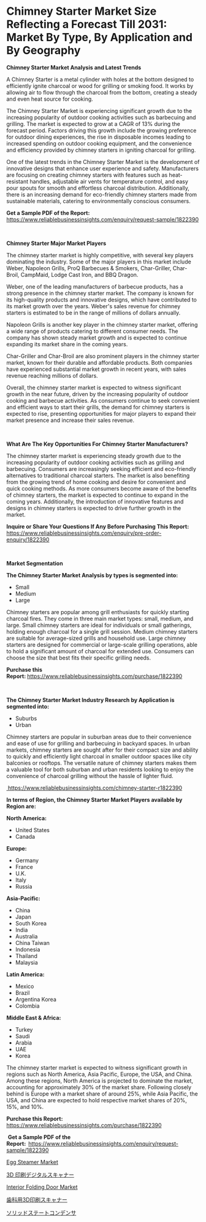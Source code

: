 <p><h1>Chimney Starter Market Size Reflecting a Forecast Till 2031: Market By Type, By Application and By Geography</h1></p><p><strong>Chimney Starter Market Analysis and Latest Trends</strong></p>
<p><p>A Chimney Starter is a metal cylinder with holes at the bottom designed to efficiently ignite charcoal or wood for grilling or smoking food. It works by allowing air to flow through the charcoal from the bottom, creating a steady and even heat source for cooking. </p><p>The Chimney Starter Market is experiencing significant growth due to the increasing popularity of outdoor cooking activities such as barbecuing and grilling. The market is expected to grow at a CAGR of 13% during the forecast period. Factors driving this growth include the growing preference for outdoor dining experiences, the rise in disposable incomes leading to increased spending on outdoor cooking equipment, and the convenience and efficiency provided by chimney starters in igniting charcoal for grilling. </p><p>One of the latest trends in the Chimney Starter Market is the development of innovative designs that enhance user experience and safety. Manufacturers are focusing on creating chimney starters with features such as heat-resistant handles, adjustable air vents for temperature control, and easy pour spouts for smooth and effortless charcoal distribution. Additionally, there is an increasing demand for eco-friendly chimney starters made from sustainable materials, catering to environmentally conscious consumers.</p></p>
<p><strong>Get a Sample PDF of the Report:&nbsp;</strong> <a href="https://www.reliablebusinessinsights.com/enquiry/request-sample/1822390">https://www.reliablebusinessinsights.com/enquiry/request-sample/1822390</a></p>
<p>&nbsp;</p>
<p><strong>Chimney Starter Major Market Players</strong></p>
<p><p>The chimney starter market is highly competitive, with several key players dominating the industry. Some of the major players in this market include Weber, Napoleon Grills, ProQ Barbecues & Smokers, Char-Griller, Char-Broil, CampMaid, Lodge Cast Iron, and BBQ Dragon. </p><p>Weber, one of the leading manufacturers of barbecue products, has a strong presence in the chimney starter market. The company is known for its high-quality products and innovative designs, which have contributed to its market growth over the years. Weber's sales revenue for chimney starters is estimated to be in the range of millions of dollars annually.</p><p>Napoleon Grills is another key player in the chimney starter market, offering a wide range of products catering to different consumer needs. The company has shown steady market growth and is expected to continue expanding its market share in the coming years.</p><p>Char-Griller and Char-Broil are also prominent players in the chimney starter market, known for their durable and affordable products. Both companies have experienced substantial market growth in recent years, with sales revenue reaching millions of dollars.</p><p>Overall, the chimney starter market is expected to witness significant growth in the near future, driven by the increasing popularity of outdoor cooking and barbecue activities. As consumers continue to seek convenient and efficient ways to start their grills, the demand for chimney starters is expected to rise, presenting opportunities for major players to expand their market presence and increase their sales revenue.</p></p>
<p>&nbsp;</p>
<p><strong>What Are The Key Opportunities For Chimney Starter Manufacturers?</strong></p>
<p><p>The chimney starter market is experiencing steady growth due to the increasing popularity of outdoor cooking activities such as grilling and barbecuing. Consumers are increasingly seeking efficient and eco-friendly alternatives to traditional charcoal starters. The market is also benefiting from the growing trend of home cooking and desire for convenient and quick cooking methods. As more consumers become aware of the benefits of chimney starters, the market is expected to continue to expand in the coming years. Additionally, the introduction of innovative features and designs in chimney starters is expected to drive further growth in the market.</p></p>
<p><strong>Inquire or Share Your Questions If Any Before Purchasing This Report:</strong> <a href="https://www.reliablebusinessinsights.com/enquiry/pre-order-enquiry/1822390">https://www.reliablebusinessinsights.com/enquiry/pre-order-enquiry/1822390</a></p>
<p>&nbsp;</p>
<p><strong>Market Segmentation</strong></p>
<p><strong>The Chimney Starter Market Analysis by types is segmented into:</strong></p>
<p><ul><li>Small</li><li>Medium</li><li>Large</li></ul></p>
<p><p>Chimney starters are popular among grill enthusiasts for quickly starting charcoal fires. They come in three main market types: small, medium, and large. Small chimney starters are ideal for individuals or small gatherings, holding enough charcoal for a single grill session. Medium chimney starters are suitable for average-sized grills and household use. Large chimney starters are designed for commercial or large-scale grilling operations, able to hold a significant amount of charcoal for extended use. Consumers can choose the size that best fits their specific grilling needs.</p></p>
<p><strong>Purchase this Report:&nbsp;</strong><a href="https://www.reliablebusinessinsights.com/purchase/1822390">https://www.reliablebusinessinsights.com/purchase/1822390</a></p>
<p>&nbsp;</p>
<p><strong>The Chimney Starter Market Industry Research by Application is segmented into:</strong></p>
<p><ul><li>Suburbs</li><li>Urban</li></ul></p>
<p><p>Chimney starters are popular in suburban areas due to their convenience and ease of use for grilling and barbecuing in backyard spaces. In urban markets, chimney starters are sought after for their compact size and ability to quickly and efficiently light charcoal in smaller outdoor spaces like city balconies or rooftops. The versatile nature of chimney starters makes them a valuable tool for both suburban and urban residents looking to enjoy the convenience of charcoal grilling without the hassle of lighter fluid.</p></p>
<p><a href="https://www.reliablebusinessinsights.com/chimney-starter-r1822390">&nbsp;https://www.reliablebusinessinsights.com/chimney-starter-r1822390</a></p>
<p><strong>In terms of Region, the Chimney Starter Market Players available by Region are:</strong></p>
<p>
    <p> <strong> North America: </strong>
        <ul>
            <li>United States</li>
            <li>Canada</li>
        </ul>
        </p> 
    <p> <strong> Europe: </strong>
        <ul>
            <li>Germany</li>
            <li>France</li>
            <li>U.K.</li>
            <li>Italy</li>
            <li>Russia</li>
        </ul>
        </p> 
    <p> <strong> Asia-Pacific: </strong>
        <ul>
            <li>China</li>
            <li>Japan</li>
            <li>South Korea</li>
            <li>India</li>
            <li>Australia</li>
            <li>China Taiwan</li>
            <li>Indonesia</li>
            <li>Thailand</li>
            <li>Malaysia</li>
        </ul>
        </p> 
    <p> <strong> Latin America: </strong>
        <ul>
            <li>Mexico</li>
            <li>Brazil</li>
            <li>Argentina Korea</li>
            <li>Colombia</li>
        </ul>
        </p> 
    <p> <strong> Middle East & Africa: </strong>
        <ul>
            <li>Turkey</li>
            <li>Saudi</li>
            <li>Arabia</li>
            <li>UAE</li>
            <li>Korea</li>
        </ul>
    </p>
    </p>
<p><p>The chimney starter market is expected to witness significant growth in regions such as North America, Asia Pacific, Europe, the USA, and China. Among these regions, North America is projected to dominate the market, accounting for approximately 30% of the market share. Following closely behind is Europe with a market share of around 25%, while Asia Pacific, the USA, and China are expected to hold respective market shares of 20%, 15%, and 10%.</p></p>
<p><strong>Purchase this Report: </strong><a href="https://www.reliablebusinessinsights.com/purchase/1822390">https://www.reliablebusinessinsights.com/purchase/1822390</a></p>
<p>&nbsp;<strong>Get a Sample PDF of the Report:&nbsp;&nbsp;</strong><a href="https://www.reliablebusinessinsights.com/enquiry/request-sample/1822390">https://www.reliablebusinessinsights.com/enquiry/request-sample/1822390</a></p>
<p><strong></strong></p>
<p><p><a href="https://github.com/santosh758595/Market-Research-Report-List-5/blob/main/egg-steamer-market.md">Egg Steamer Market</a></p><p><a href="https://github.com/jkjreqjscoxx7/Market-Research-Report-List-2/blob/main/6514062141145.md">3D 印刷デジタルスキャナー</a></p><p><a href="https://github.com/faisalayoob601/Market-Research-Report-List-1/blob/main/interior-folding-door-market.md">Interior Folding Door Market</a></p><p><a href="https://github.com/hilmi-2a/Market-Research-Report-List-2/blob/main/8817027141146.md">歯科用3D印刷スキャナー</a></p><p><a href="https://medium.com/@attyourniture/%E6%AC%A1%E3%81%AE%E6%96%87%E3%82%92%E6%97%A5%E6%9C%AC%E8%AA%9E%E3%81%AB%E7%BF%BB%E8%A8%B3%E3%81%97%E3%81%BE%E3%81%99-%E8%A3%BD%E5%93%81%E3%82%BF%E3%82%A4%E3%83%97-%E3%82%A2%E3%83%97%E3%83%AA%E3%82%B1%E3%83%BC%E3%82%B7%E3%83%A7%E3%83%B3-%E5%9C%B0%E5%9F%9F%E5%88%A5%E3%81%AE%E3%82%B0%E3%83%AD%E3%83%BC%E3%83%90%E3%83%AB%E5%9B%BA%E4%BD%93%E3%82%B3%E3%83%B3%E3%83%87%E3%83%B3%E3%82%B5%E5%B8%82%E5%A0%B4%E8%A6%8F%E6%A8%A1%E3%81%A8%E3%82%B7%E3%82%A7%E3%82%A2%E5%88%86%E6%9E%90-2024%E5%B9%B4-2031%E5%B9%B4-7e07c41c9b79">ソリッドステートコンデンサ</a></p></p>